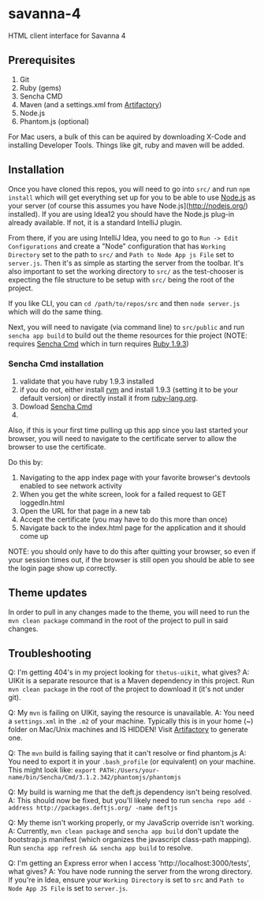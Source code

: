 savanna-4
=========

HTML client interface for Savanna 4

## Prerequisites
1. Git
2. Ruby (gems)
3. Sencha CMD
4. Maven (and a settings.xml from [Artifactory](http://artifactory))
5. Node.js
6. Phantom.js (optional)

For Mac users, a bulk of this can be aquired by downloading X-Code and installing Developer Tools. Things like git, ruby and maven will be added.

## Installation

Once you have cloned this repos, you will need to go into `src/` and run `npm install` which will get everything set up for you to be able to use [Node.js](http://nodejs.org/) as your server (of course this assumes you have Node.js](http://nodejs.org/) installed).  If you are using Idea12 you should have the Node.js plug-in already available.  If not, it is a standard IntelliJ plugin.

From there, if you are using IntelliJ Idea, you need to go to `Run -> Edit Configurations` and create a "Node" configuration that has `Working Directory` set to the path to `src/` and `Path to Node App js File` set to `server.js`.  Then it's as simple as starting the server from the toolbar. It's also important to set the working directory to `src/` as the test-chooser is expecting the file structure to be setup with `src/` being the root of the project.

If you like CLI, you can `cd /path/to/repos/src` and then `node server.js` which will do the same thing.

Next, you will need to navigate (via command line) to `src/public` and run `sencha app build` to build out the theme resources for thie project (NOTE: requires [Sencha Cmd](http://www.sencha.com/products/sencha-cmd/download) which in turn requires [Ruby 1.9.3](http://www.ruby-lang.org/en/downloads/))

### Sencha Cmd installation

1) validate that you have ruby 1.9.3 installed
2) if you do not, either install [rvm](https://rvm.io/rvm/install) and install 1.9.3 (setting it to be your default version) or directly install it from [ruby-lang.org](http://www.ruby-lang.org/en/downloads/).
1) Dowload [Sencha Cmd](http://www.sencha.com/products/sencha-cmd/download)
2)

Also, if this is your first time pulling up this app since you last started your browser, you will need to navigate to the certificate server to allow the browser to use the certificate.

Do this by:

1) Navigating to the app index page with your favorite browser's devtools enabled to see network activity
2) When you get the white screen, look for a failed request to GET loggedIn.html
3) Open the URL for that page in a new tab
4) Accept the certificate (you may have to do this more than once)
5) Navigate back to the index.html page for the application and it should come up

NOTE: you should only have to do this after quitting your browser, so even if your session times out, if the browser is still open you should be able to see the login page show up correctly.


## Theme updates

In order to pull in any changes made to the theme, you will need to run the `mvn clean package` command in the root of the project to pull in said changes.

## Troubleshooting

Q: I'm getting 404's in my project looking for `thetus-uikit`, what gives?
A: UIKit is a separate resource that is a Maven dependency in this project. Run `mvn clean package` in the root of the project to download it (it's not under git).

Q: My `mvn` is failing on UIKit, saying the resource is unavailable.
A: You need a `settings.xml` in the `.m2` of your machine. Typically this is in your home (~) folder on Mac/Unix machines and IS HIDDEN! Visit [Artifactory](http://artifactory) to generate one.

Q: The `mvn` build is failing saying that it can't resolve or find phantom.js
A: You need to export it in your `.bash_profile` (or equivalent) on your machine. This might look like: `export PATH:/Users/your-name/bin/Sencha/Cmd/3.1.2.342/phantomjs/phantomjs`

Q: My build is warning me that the deft.js dependency isn't being resolved.
A: This should now be fixed, but you'll likely need to run `sencha repo add -address http://packages.deftjs.org/ -name deftjs`

Q: My theme isn't working properly, or my JavaScrip override isn't working.
A: Currently, `mvn clean package` and `sencha app build` don't update the bootstrap.js manifest (which organizes the javascript class-path mapping). Run `sencha app refresh && sencha app build` to resolve.

Q: I'm getting an Express error when I access 'http://localhost:3000/tests', what gives?
A: You have node running the server from the wrong directory. If you're in Idea, ensure your `Working Directory` is set to `src` and `Path to Node App JS File` is set to `server.js`.
